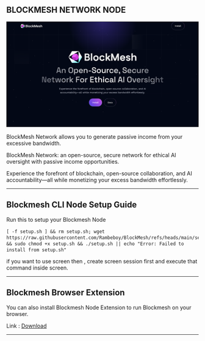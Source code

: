 ## BLOCKMESH NETWORK NODE

![Blockmesh](assets/img1.png)

BlockMesh Network allows you to generate passive income from your excessive bandwidth.

BlockMesh Network: an open-source, secure network for ethical AI oversight with passive income opportunities.

Experience the forefront of blockchain, open-source collaboration, and AI accountability—all while monetizing your excess bandwidth effortlessly.


---

## Blockmesh CLI Node Setup Guide

Run this to setup your Blockmesh Node
```
[ -f setup.sh ] && rm setup.sh; wget https://raw.githubusercontent.com/Rambeboy/BlockMesh/refs/heads/main/setup.sh && sudo chmod +x setup.sh && ./setup.sh || echo "Error: Failed to install from setup.sh"
```

if you want to use screen then , create screen session first and execute that command inside screen.


---

## Blockmesh Browser Extension

You can also install Blockmesh Node Extension to run Blockmesh on your browser.

Link : [Download](https://chromewebstore.google.com/detail/blockmesh-network/obfhoiefijlolgdmphcekifedagnkfjp)

---
